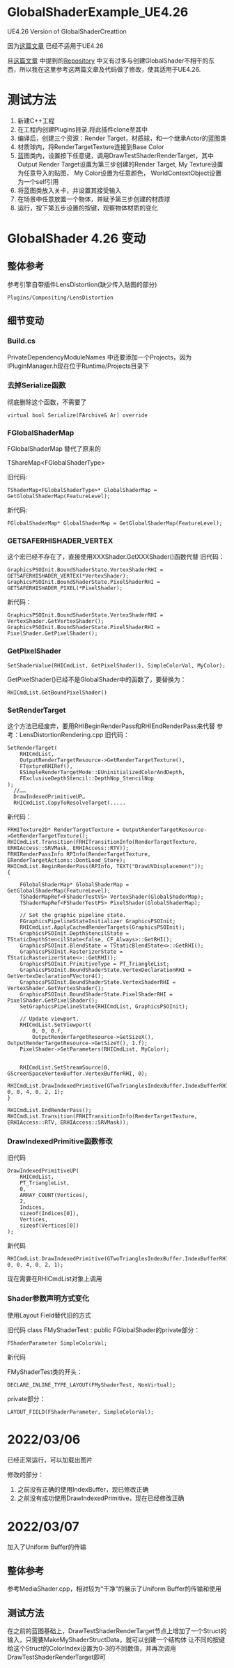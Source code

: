 # GlobalShaderExample_UE4.26
UE4.26 Version of GlobalShaderCreattion

因为[这篇文章](https://zhuanlan.zhihu.com/p/36635394) 已经不适用于UE4.26

且[这篇文章](https://zhuanlan.zhihu.com/p/66514192) 中提到的[Repository](https://github.com/blueroseslol/BRPlugins) 中又有过多与创建GlobalShader不相干的东西，所以我在这里参考这两篇文章及代码做了修改，使其适用于UE4.26.

# 测试方法
1. 新建C++工程
2. 在工程内创建Plugins目录,将此插件clone至其中
3. 编译后，创建三个资源：Render Target，材质球，和一个继承Actor的蓝图类
4. 材质球内，将RenderTargetTexture连接到Base Color
5. 蓝图类内，设置按下任意键，调用DrawTestShaderRenderTarget，其中Output Render Target设置为第三步创建的Render Target, My Texture设置为任意导入的贴图， My Color设置为任意颜色， WorldContextObject设置为一个self引用
6. 将蓝图类放入关卡，并设置其接受输入
7. 在场景中任意放置一个物体，并赋予第三步创建的材质球
8. 运行，按下第五步设置的按键，观察物体材质的变化

# GlobalShader 4.26 变动

## 整体参考
参考引擎自带插件LensDistortion(缺少传入贴图的部分)

	Plugins/Compositing/LensDistortion


## 细节变动

### Build.cs

PrivateDependencyModuleNames 中还要添加一个Projects，因为 IPluginManager.h现在位于Runtime/Projects目录下


### 去掉Serialize函数
彻底删除这个函数，不需要了

	virtual bool Serialize(FArchive& Ar) override  
		
### FGlobalShaderMap
FGlobalShaderMap 替代了原来的

TShareMap\<FGlobalShaderType\>
	
旧代码:

	TShaderMap<FGlobalShaderType>* GlobalShaderMap = GetGlobalShaderMap(FeatureLevel); 
	
新代码:

	FGlobalShaderMap* GlobalShaderMap = GetGlobalShaderMap(FeatureLevel);

### GETSAFERHISHADER_VERTEX

这个宏已经不存在了，直接使用XXXShader.GetXXXShader()函数代替
旧代码：

	GraphicsPSOInit.BoundShaderState.VertexShaderRHI = GETSAFERHISHADER_VERTEX(*VertexShader);
	GraphicsPSOInit.BoundShaderState.PixelShaderRHI = GETSAFERHISHADER_PIXEL(*PixelShader);

新代码：

	GraphicsPSOInit.BoundShaderState.VertexShaderRHI = VertexShader.GetVertexShader();
	GraphicsPSOInit.BoundShaderState.PixelShaderRHI = PixelShader.GetPixelShader();


### GetPixelShader

	SetShaderValue(RHICmdList, GetPixelShader(), SimpleColorVal, MyColor);
GetPixelShader()已经不是GlobalShader中的函数了，要替换为：

	RHICmdList.GetBoundPixelShader()


### SetRenderTarget

这个方法已经废弃，要用RHIBeginRenderPass和RHIEndRenderPass来代替
参考：LensDistortionRendering.cpp
旧代码：

	SetRenderTarget(
		RHICmdList,
		OutputRenderTargetResource->GetRenderTargetTexture(),
		FTextureRHIRef(),
		ESimpleRenderTargetMode::EUninitializedColorAndDepth,
		FExclusiveDepthStencil::DepthNop_StencilNop
	);
      //……
      DrawIndexedPrimitiveUP…
      RHICmdList.CopyToResolveTarget(.....


新代码：

	FRHITexture2D* RenderTargetTexture = OutputRenderTargetResource->GetRenderTargetTexture();
	RHICmdList.Transition(FRHITransitionInfo(RenderTargetTexture, ERHIAccess::SRVMask, ERHIAccess::RTV));
	FRHIRenderPassInfo RPInfo(RenderTargetTexture, ERenderTargetActions::DontLoad_Store);
	RHICmdList.BeginRenderPass(RPInfo, TEXT("DrawUVDisplacement"));
	{

		FGlobalShaderMap* GlobalShaderMap = GetGlobalShaderMap(FeatureLevel);
		TShaderMapRef<FShaderTestVS> VertexShader(GlobalShaderMap);
		TShaderMapRef<FShaderTestPS> PixelShader(GlobalShaderMap);

		// Set the graphic pipeline state.  
		FGraphicsPipelineStateInitializer GraphicsPSOInit;
		RHICmdList.ApplyCachedRenderTargets(GraphicsPSOInit);
		GraphicsPSOInit.DepthStencilState = TStaticDepthStencilState<false, CF_Always>::GetRHI();
		GraphicsPSOInit.BlendState = TStaticBlendState<>::GetRHI();
		GraphicsPSOInit.RasterizerState = TStaticRasterizerState<>::GetRHI();
		GraphicsPSOInit.PrimitiveType = PT_TriangleList;
		GraphicsPSOInit.BoundShaderState.VertexDeclarationRHI = GetVertexDeclarationFVector4();
		GraphicsPSOInit.BoundShaderState.VertexShaderRHI = VertexShader.GetVertexShader();
		GraphicsPSOInit.BoundShaderState.PixelShaderRHI = PixelShader.GetPixelShader();
		SetGraphicsPipelineState(RHICmdList, GraphicsPSOInit);

		// Update viewport.
		RHICmdList.SetViewport(
			0, 0, 0.f,
			OutputRenderTargetResource->GetSizeX(), OutputRenderTargetResource->GetSizeY(), 1.f);
		PixelShader->SetParameters(RHICmdList, MyColor);


		RHICmdList.SetStreamSource(0, GScreenSpaceVertexBuffer.VertexBufferRHI, 0);
		RHICmdList.DrawIndexedPrimitive(GTwoTrianglesIndexBuffer.IndexBufferRHI, 0, 0, 4, 0, 2, 1);
	}

	RHICmdList.EndRenderPass();
	RHICmdList.Transition(FRHITransitionInfo(RenderTargetTexture, ERHIAccess::RTV, ERHIAccess::SRVMask));

### DrawIndexedPrimitive函数修改

旧代码

	DrawIndexedPrimitiveUP(  
        RHICmdList,  
        PT_TriangleList,  
        0,  
        ARRAY_COUNT(Vertices),  
        2,  
        Indices,  
        sizeof(Indices[0]),  
        Vertices,  
        sizeof(Vertices[0])  
    ); 
	
新代码

	RHICmdList.DrawIndexedPrimitive(GTwoTrianglesIndexBuffer.IndexBufferRHI, 0, 0, 4, 0, 2, 1);

现在需要在RHICmdList对象上调用

### Shader参数声明方式变化

使用Layout Field替代旧的方式

旧代码
class FMyShaderTest : public FGlobalShader的private部分：

	FShaderParameter SimpleColorVal;

新代码

FMyShaderTest类的开头：

	DECLARE_INLINE_TYPE_LAYOUT(FMyShaderTest, NonVirtual);
	
private部分：

	LAYOUT_FIELD(FShaderParameter, SimpleColorVal);
	

# 2022/03/06

已经正常运行，可以加载出图片

修改的部分：

1. 之前没有正确的使用IndexBuffer，现已修改正确
2. 之前没有成功使用DrawIndexedPrimitive，现在已经修改正确




# 2022/03/07

加入了Uniform Buffer的传输

## 整体参考
参考MediaShader.cpp，相对较为“干净”的展示了Uniform Buffer的传输和使用

## 测试方法
在之前的蓝图基础上，DrawTestShaderRenderTarget节点上增加了一个Struct的输入，只需要MakeMyShaderStructData，就可以创建一个结构体
让不同的按键给这个Struct的ColorIndex设置为0-3的不同数值，并再次调用DrawTestShaderRenderTarget即可